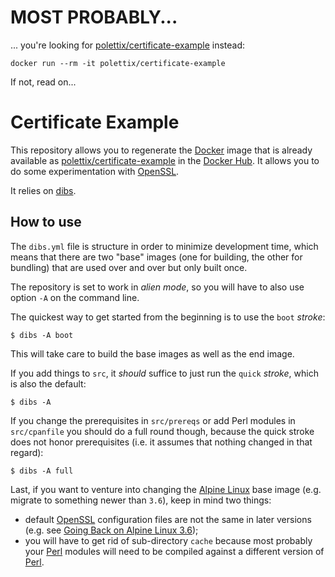 # MOST PROBABLY...

... you're looking for [polettix/certificate-example][] instead:

```shell
docker run --rm -it polettix/certificate-example
```

If not, read on...

# Certificate Example

This repository allows you to regenerate the [Docker][] image that is
already available as [polettix/certificate-example][] in the [Docker
Hub][]. It allows you to do some experimentation with [OpenSSL][].

It relies on [dibs][].

## How to use

The `dibs.yml` file is structure in order to minimize development time,
which means that there are two "base" images (one for building, the other
for bundling) that are used over and over but only built once.

The repository is set to work in *alien mode*, so you will have to also
use option `-A` on the command line.

The quickest way to get started from the beginning is to use the `boot`
*stroke*:

```shell
$ dibs -A boot
```

This will take care to build the base images as well as the end image.

If you add things to `src`, it *should* suffice to just run the `quick`
*stroke*, which is also the default:

```shell
$ dibs -A
```

If you change the prerequisites in `src/prereqs` or add Perl modules in
`src/cpanfile` you should do a full round though, because the quick stroke
does not honor prerequisites (i.e. it assumes that nothing changed in that
regard):

```shell
$ dibs -A full
```

Last, if you want to venture into changing the [Alpine Linux][] base image
(e.g. migrate to something newer than `3.6`), keep in mind two things:

- default [OpenSSL][] configuration files are not the same in later
  versions (e.g. see [Going Back on Alpine Linux 3.6][]);
- you will have to get rid of sub-directory `cache` because most probably
  your [Perl][] modules will need to be compiled against a different
  version of [Perl][].

[Docker]: https://www.docker.com/
[polettix/certificate-example]: https://hub.docker.com/repository/docker/polettix/certificate-example
[Docker Hub]: https://hub.docker.com/
[OpenSSL]: https://www.openssl.org/
[dibs]: https://github.com/polettix/dibs
[Alpine Linux]: https://www.alpinelinux.org/
[Going Back on Alpine Linux 3.6]: https://github.polettix.it/ETOOBUSY/2020/02/04/going-back-on-alpine/
[Perl]: https://www.perl.org/
